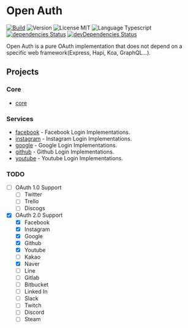 # Open Auth

<p align="left">
  <a href="https://github.com/wan2land/openauth/actions?query=workflow%3A%22Node.js+CI%22"><img alt="Build" src="https://img.shields.io/github/workflow/status/wan2land/openauth/Node.js%20CI?logo=github&style=flat-square" /></a>
  <img alt="Version" src="https://img.shields.io/badge/dynamic/json?style=flat-square&color=fe7d37&label=version&query=%24.version&url=https%3A%2F%2Fraw.githubusercontent.com%2Fwan2land%2Fopenauth%2Fmaster%2Flerna.json" />
  <img alt="License MIT" src="https://img.shields.io/badge/license-MIT-97ca00.svg?style=flat-square" />
  <img alt="Language Typescript" src="https://img.shields.io/badge/language-Typescript-007acc.svg?style=flat-square" />
  <br />
  <a href="https://david-dm.org/wan2land/openauth"><img alt="dependencies Status" src="https://img.shields.io/david/wan2land/openauth.svg?style=flat-square" /></a>
  <a href="https://david-dm.org/wan2land/openauth?type=dev"><img alt="devDependencies Status" src="https://img.shields.io/david/dev/wan2land/openauth.svg?style=flat-square" /></a>
</p>

Open Auth is a pure OAuth implementation that does not depend on a specific web framework(Express, Hapi, Koa, GraphQL...).

## Projects

### Core

- [core](./packages/core)


### Services

- [facebook](./packages/facebook) - Facebook Login Implementations.
- [instagram](./packages/instagram) - Instagram Login Implementations.
- [google](./packages/google) - Google Login Implementations.
- [github](./packages/github) - Github Login Implementations.
- [youtube](./packages/youtube) - Youtube Login Implementations.

### TODO

- [ ] OAuth 1.0 Support
  - [ ] Twitter
  - [ ] Trello
  - [ ] Discogs
- [x] OAuth 2.0 Support
  - [x] Facebook
  - [x] Instagram
  - [x] Google
  - [x] Github
  - [x] Youtube
  - [ ] Kakao
  - [x] Naver
  - [ ] Line
  - [ ] Gitlab
  - [ ] Bitbucket
  - [ ] Linked In
  - [ ] Slack
  - [ ] Twitch
  - [ ] Discord
  - [ ] Steam
